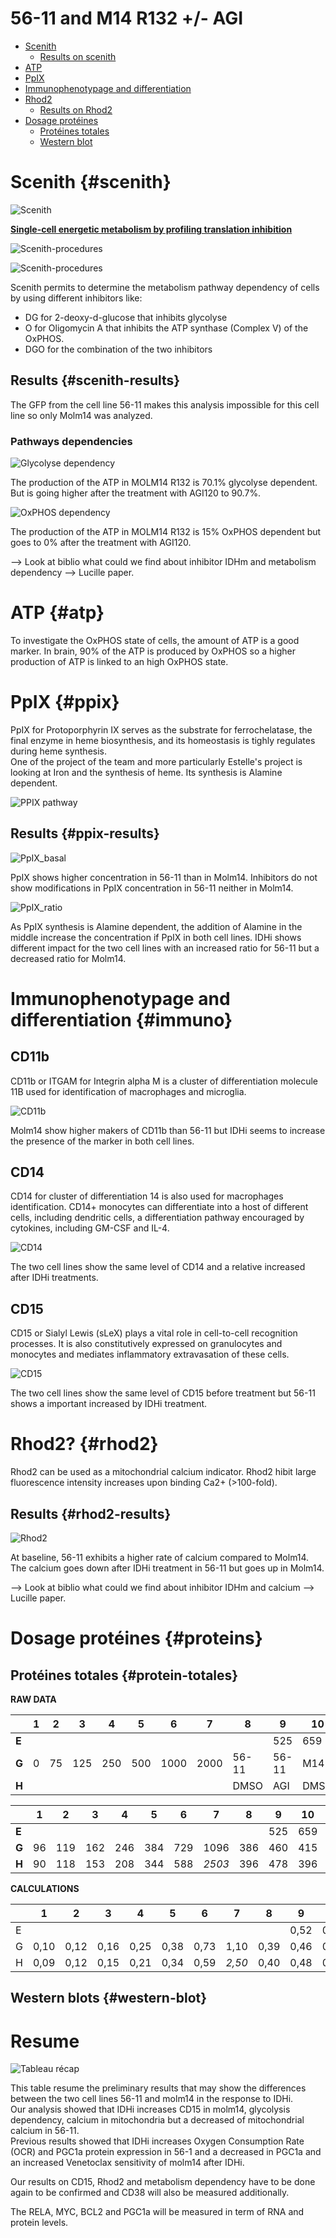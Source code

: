 # 56-11 and M14 R132 +/- AGI

* [Scenith](#scenith)
  * [Results on scenith](#scenith-results)
* [ATP](#atp)
* [PpIX](#ppix)
* [Immunophenotypage and differentiation](#immuno)
* [Rhod2](#rhod2)
  * [Results on Rhod2](#rhod2-results)
* [Dosage protéines](#proteins)
  * [Protéines totales](#protein-totales)
  * [Western blot](#western-blot)

# Scenith {#scenith}

![Scenith](../../Pictures/scenith.jpeg)

[**Single-cell energetic metabolism by profiling translation inhibition**](https://www-sciencedirect-com.proxy.insermbiblio.inist.fr/science/article/pii/S1550413120306021?via%3Dihub)

![Scenith-procedures](../../Pictures/scenith_procedure2.jpg)

![Scenith-procedures](../../Pictures/scenith_procedure3.jpg)

Scenith permits to determine the metabolism pathway dependency of cells by using different inhibitors like:
* DG for 2-deoxy-d-glucose that inhibits glycolyse
* O for Oligomycin A that inhibits the ATP synthase (Complex V) of the OxPHOS.
* DGO for the combination of the two inhibitors


## Results {#scenith-results}

The GFP from the cell line 56-11 makes this analysis impossible for this cell line so only Molm14 was analyzed.

### Pathways dependencies

![Glycolyse dependency](Pictures/Gly_dependency.png)

The production of the ATP in MOLM14 R132 is 70.1% glycolyse dependent.  
But is going higher after the treatment with AGI120 to 90.7%.

![OxPHOS dependency](Pictures/OxPHOS_dependency.png)

The production of the ATP in MOLM14 R132 is 15% OxPHOS dependent but goes to 0% after the treatment with AGI120.

--> Look at biblio what could we find about inhibitor IDHm and metabolism dependency
--> Lucille paper.

# ATP {#atp}

To investigate the OxPHOS state of cells, the amount of ATP is a good marker. In brain, 90% of the ATP is produced by OxPHOS so a higher production of ATP is linked to an high OxPHOS state.

# PpIX {#ppix}

PpIX for Protoporphyrin IX serves as the substrate for ferrochelatase, the final enzyme in heme biosynthesis, and its homeostasis is tighly regulates during heme synthesis.  
One of the project of the team and more particularly Estelle's project is looking at Iron and the synthesis of heme. Its synthesis is Alamine dependent.

![PPIX pathway](Pictures/PPIX_pathway.png)

## Results {#ppix-results}

![PpIX_basal](Pictures/PpIX_basal.png)

PpIX shows higher concentration in 56-11 than in Molm14. Inhibitors do not show modifications in PpIX concentration in 56-11 neither in Molm14.

![PpIX_ratio](Pictures/PpIX_ratio.png)

As PpIX synthesis is Alamine dependent, the addition of Alamine in the middle increase the concentration if PpIX in both cell lines. IDHi shows different impact for the two cell lines with an increased ratio for 56-11 but a decreased ratio for Molm14.

# Immunophenotypage and differentiation {#immuno}

## CD11b

CD11b or ITGAM for Integrin alpha M is a cluster of differentiation molecule 11B used for identification of macrophages and microglia.

![CD11b](Pictures/cd11b.png)

Molm14 show higher makers of CD11b than 56-11 but IDHi seems to increase the presence of the marker in both cell lines.

## CD14

CD14 for cluster of differentiation 14 is also used for macrophages identification. CD14+ monocytes can differentiate into a host of different cells, including dendritic cells, a differentiation pathway encouraged by cytokines, including GM-CSF and IL-4.

![CD14](Pictures/cd14.png)

The two cell lines show the same level of CD14 and a relative increased after IDHi treatments.

## CD15

CD15 or Sialyl Lewis (sLeX) plays a vital role in cell-to-cell recognition processes. It is also constitutively expressed on granulocytes and monocytes and mediates inflammatory extravasation of these cells.

![CD15](Pictures/cd15.png)

The two cell lines show the same level of CD15 before treatment but 56-11 shows a important increased by IDHi treatment.

# Rhod2? {#rhod2}

Rhod2 can be used as a mitochondrial calcium indicator. Rhod2 hibit large fluorescence intensity increases upon binding Ca2+ (>100-fold).

## Results {#rhod2-results}

![Rhod2](Pictures/Rhod2.png)

At baseline, 56-11 exhibits a higher rate of calcium compared to Molm14. The calcium goes down after IDHi treatment in 56-11 but goes up in Molm14.

--> Look at biblio what could we find about inhibitor IDHm and calcium
--> Lucille paper.

# Dosage protéines {#proteins}

## Protéines totales {#protein-totales}

**RAW DATA**

||	1|	2|	3|	4|	5|	6|	7|	8|	9|	10|	11|	12|
|--|--|--|--|--|--|--|--|--|--|--|--|--|
|**E**| | | | | | | |	 	 |	525|	659|	381|	390|
|**G**|	0|	75	|125|	250	|500|	1000|	2000|	56-11	|56-11|	M14|	M14|	Blc|
|**H**|		||		|	||	|	|	DMSO	|AGI	|DMSO|	AGI|	|

||	1|	2|	3|	4|	5|	6|	7|	8|	9|	10|	11|	12|
|--|--|--|--|--|--|--|--|--|--|--|--|--|
|**E**| | | | | | | |	 	 |	525|	659|	381|	390|
|**G**|	96|	119	|162|	246	|384|	729|	1096|	386	|460|	415|	379|	184|
|**H**|	90	|118|	153	|208	|344|	588|	*2503*|	396	|478	|396|	385|	191|

**CALCULATIONS**												


|	|1	|2	|3	|4	|5	|6	|7	|8	|9	|10|	11|	12|
|--|--|--|--|--|--|--|--|--|--|--|--|--|
|E	|||||||||	0,52|	0,66|	0,38|	0,39|
|G	|0,10	|0,12|	0,16|	0,25	|0,38	|0,73	|1,10	|0,39|	0,46|	0,42|	0,38|	0,18|
|H	|0,09|	0,12|	0,15|	0,21|	0,34|	0,59|	*2,50*|	0,40|	0,48|	0,40	|0,38|	0,19|

## Western blots {#western-blot}




# Resume

![Tableau récap](Pictures/recap.png)

This table resume the preliminary results that may show the differences between the two cell lines 56-11 and molm14 in the response to IDHi.  
Our analysis showed that IDHi increases CD15 in molm14, glycolysis dependency, calcium in mitochondria but a decreased of mitochondrial calcium in 56-11.  
Previous results showed that IDHi increases Oxygen Consumption Rate (OCR) and PGC1a protein expression in 56-1 and a decreased in PGC1a and an increased Venetoclax sensitivity of molm14 after IDHi.

Our results on CD15, Rhod2 and metabolism dependency have to be done again to be confirmed and CD38 will also be measured additionally.

The RELA, MYC, BCL2 and PGC1a will be measured in term of RNA and protein levels.  
